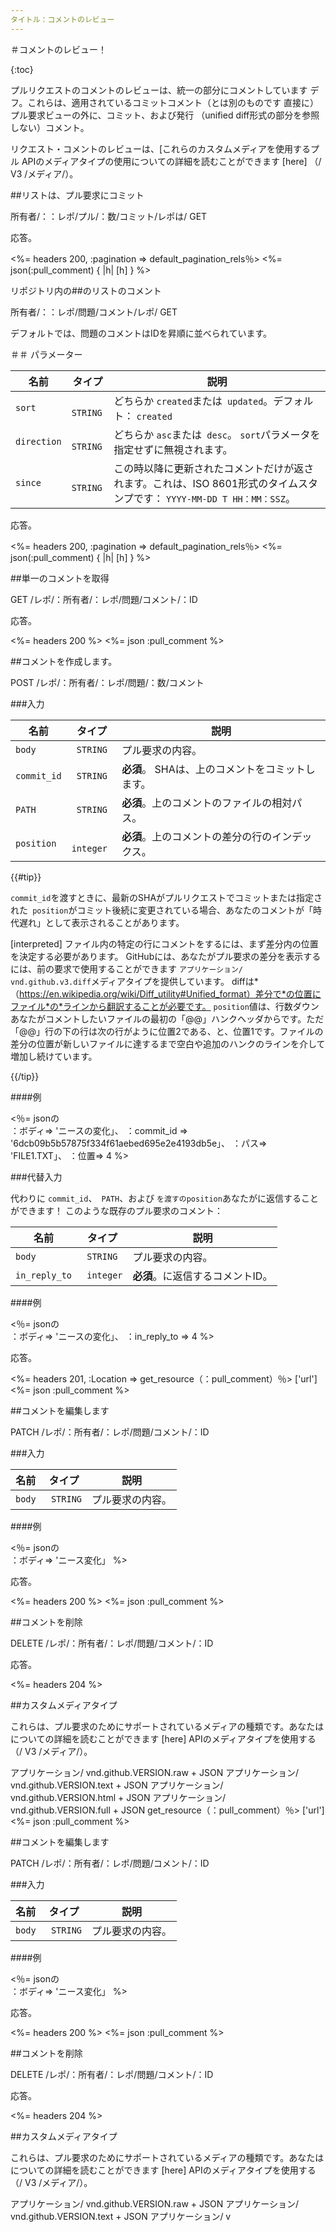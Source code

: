 ```yaml
---
タイトル：コメントのレビュー
---
```


＃コメントのレビュー！

{:toc}

プルリクエストのコメントのレビューは、統一の部分にコメントしています
デフ。これらは、適用されているコミットコメント（とは別のものです
直接に）プル要求ビューの外に、コミット、および発行
（unified diff形式の部分を参照しない）コメント。

リクエスト・コメントのレビューは、[これらのカスタムメディアを使用するプル
APIのメディアタイプの使用についての詳細を読むことができます
[here] （/ V3 /メディア/）。

##リストは、プル要求にコミット

所有者/：：レポ/プル/：数/コミット/レポは/ GET

応答。

<%= headers 200, :pagination => default_pagination_rels％>
<%= json(:pull_comment) { |h| [h] } %>

リポジトリ内の##のリストのコメント

所有者/：：レポ/問題/コメント/レポ/ GET

デフォルトでは、問題のコメントはIDを昇順に並べられています。

＃＃ パラメーター

名前|タイプ|説明
-----|------|--------------
`sort` |` STRING` |どちらか `created`または` updated`。デフォルト： `created`
`direction` |` STRING` |どちらか `asc`または` desc`。 `sort`パラメータを指定せずに無視されます。
`since` |` STRING` |この時以降に更新されたコメントだけが返されます。これは、ISO 8601形式のタイムスタンプです： `YYYY-MM-DD T HH：MM：SSZ`。


応答。

<%= headers 200, :pagination => default_pagination_rels％>
<%= json(:pull_comment) { |h| [h] } %>

##単一のコメントを取得

GET /レポ/：所有者/：レポ/問題/コメント/：ID

応答。

<%= headers 200 %>
<%= json :pull_comment %>

##コメントを作成します。

POST /レポ/：所有者/：レポ/問題/：数/コメント

###入力

名前|タイプ|説明
-----|------|--------------
`body` |` STRING` |プル要求の内容。
`commit_id` |` STRING` | **必須**。 SHAは、上のコメントをコミットします。
`PATH` |` STRING` | **必須**。上のコメントのファイルの相対パス。
`position` |` integer` | **必須**。上のコメントの差分の行のインデックス。

{{#tip}}

`commit_id`を渡すときに、最新のSHAがプルリクエストでコミットまたは指定された` position`がコミット後続に変更されている場合、あなたのコメントが「時代遅れ」として表示されることがあります。

[interpreted] ファイル内の特定の行にコメントをするには、まず差分内の位置を決定する必要があります。 GitHubには、あなたがプル要求の差分を表示するには、前の要求で使用することができます `アプリケーション/ vnd.github.v3.diff`メディアタイプを提供しています。 diffは*（https://en.wikipedia.org/wiki/Diff_utility#Unified_format）差分で*の位置にファイル*の*ラインから翻訳することが必要です。 `position`値は、行数ダウンあなたがコメントしたいファイルの最初の「@@」ハンクヘッダからです。ただ「@@」行の下の行は次の行がように位置2である、と、位置1です。ファイルの差分の位置が新しいファイルに達するまで空白や追加のハンクのラインを介して増加し続けています。

{{/tip}}

####例

<％= jsonの\
：ボディ=> 'ニースの変化」、
：commit_id => '6dcb09b5b57875f334f61aebed695e2e4193db5e」、
：パス=> 'FILE1.TXT」、
：位置=> 4
%>

###代替入力

代わりに `commit_id`、` PATH`、および `を渡すのposition`あなたがに返信することができます！
このような既存のプル要求のコメント：

名前|タイプ|説明
-----|------|--------------
`body` |` STRING` |プル要求の内容。
`in_reply_to` |` integer` | **必須**。に返信するコメントID。


####例

<％= jsonの\
：ボディ=> 'ニースの変化」、
：in_reply_to => 4
%>

応答。

<%= headers 201, :Location => get_resource（：pull_comment）％> ['url']
<%= json :pull_comment %>

##コメントを編集します

PATCH /レポ/：所有者/：レポ/問題/コメント/：ID

###入力

名前|タイプ|説明
-----|------|--------------
`body` |` STRING` |プル要求の内容。


####例

<％= jsonの\
：ボディ=> 'ニース変化」
%>

応答。

<%= headers 200 %>
<%= json :pull_comment %>

##コメントを削除

DELETE /レポ/：所有者/：レポ/問題/コメント/：ID

応答。

<%= headers 204 %>

##カスタムメディアタイプ

これらは、プル要求のためにサポートされているメディアの種類です。あなたはについての詳細を読むことができます
[here] APIのメディアタイプを使用する（/ V3 /メディア/）。

アプリケーション/ vnd.github.VERSION.raw + JSON
アプリケーション/ vnd.github.VERSION.text + JSON
アプリケーション/ vnd.github.VERSION.html + JSON
アプリケーション/ vnd.github.VERSION.full + JSON
get_resource（：pull_comment）％> ['url']
<%= json :pull_comment %>

##コメントを編集します

PATCH /レポ/：所有者/：レポ/問題/コメント/：ID

###入力

名前|タイプ|説明
-----|------|--------------
`body` |` STRING` |プル要求の内容。


####例

<％= jsonの\
：ボディ=> 'ニース変化」
%>

応答。

<%= headers 200 %>
<%= json :pull_comment %>

##コメントを削除

DELETE /レポ/：所有者/：レポ/問題/コメント/：ID

応答。

<%= headers 204 %>

##カスタムメディアタイプ

これらは、プル要求のためにサポートされているメディアの種類です。あなたはについての詳細を読むことができます
[here] APIのメディアタイプを使用する（/ V3 /メディア/）。

アプリケーション/ vnd.github.VERSION.raw + JSON
アプリケーション/ vnd.github.VERSION.text + JSON
アプリケーション/ v